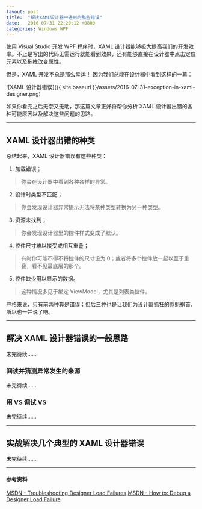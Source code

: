 ```yaml
---
layout: post
title:  "解决XAML设计器中遇到的那些错误"
date:   2016-07-31 22:29:12 +0800
categories: Windows WPF
---
```


使用 Visual Studio 开发 WPF 程序时，XAML 设计器能够极大提高我们的开发效率。不止是写出的代码无需运行就能看到效果，还有能够直接在设计器中点击定位元素以及拖拽改变属性。

但是，XAML 开发不总是那么幸运！
因为我们总能在设计器中看到这样的一幕：

![XAML 设计器错误]({{ site.baseurl }}/assets/2016-07-31-exception-in-xaml-designer.png)

如果你看完之后无奈又无助，那这篇文章正好将帮你分析 XAML 设计器出错的各种可能原因以及解决这些问题的思路。

---

## XAML 设计器出错的种类
总结起来，XAML 设计器错误有这些种类：
1. 加载错误；
> 你会在设计器中看到各种各样的异常。
2. 设计时类型不匹配；
> 你会发现设计器异常提示无法将某种类型转换为另一种类型。
3. 资源未找到；
> 你会发现设计器里的控件样式变成了默认。
4. 控件尺寸难以接受或相互重叠；
> 有时你可能不得不将控件的尺寸设为 0；或者将多个控件放一起以至于重叠，看不见最底层的那个。
5. 控件缺少用以显示的数据。
> 这种情况多见于绑定 ViewModel，尤其是列表类控件。

严格来说，只有前两种算是错误；但后三种也是让我们为设计器抓狂的罪魁祸首，所以也一并说了吧。

---

## 解决 XAML 设计器错误的一般思路
未完待续……

### 阅读并猜测异常发生的来源
未完待续……

### 用 VS 调试 VS
未完待续……

---

## 实战解决几个典型的 XAML 设计器错误
未完待续……

---

#### 参考资料

[MSDN - Troubleshooting Designer Load Failures](https://msdn.microsoft.com/en-us/library/jj871742.aspx)
[MSDN - How to: Debug a Designer Load Failure](https://msdn.microsoft.com/en-us/library/ee856616.aspx)